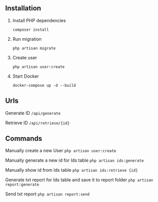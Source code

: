 ## Installation

1. Install PHP dependencies 
    ```
    composer install
    ```

1. Run migration
    ```
    php artisan migrate
    ```

1. Create user
    ```
    php artisan user:create
    ```

1. Start Docker
    ```
    docker-compose up -d --build
    ```

## Urls

Generate ID
    ```
    /api/generate
    ```

Retrieve ID
    ```
    /api/retrieve/{id}
    ```

## Commands

Manually create a new User
    ```
    php artisan user:create
    ```

Manually generate a new id for Ids table
    ```
    php artisan ids:generate
    ```

Manually show id from Ids table
    ```
    php artisan ids:retrieve {id}
    ```

Generate txt report for Ids table and save it to report folder
    ```
    php artisan report:generate
    ```

Send txt report
    ```
    php artisan report:send
    ```